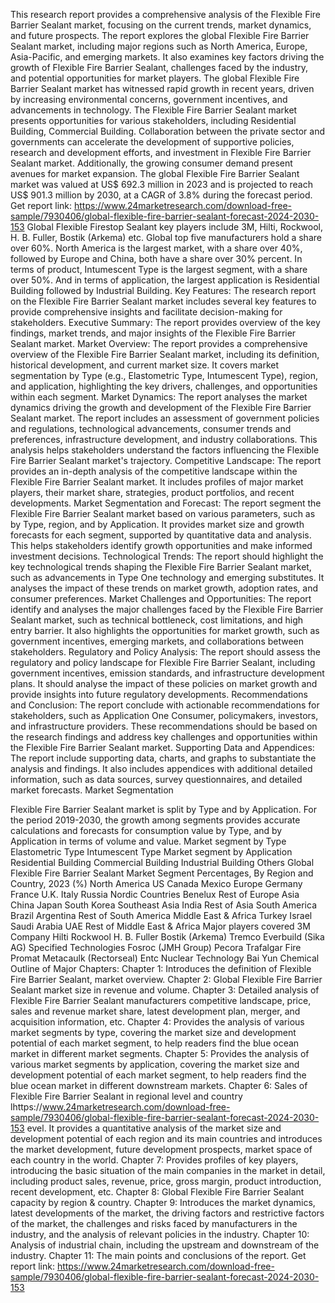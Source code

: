This research report provides a comprehensive analysis of the Flexible Fire Barrier Sealant market, focusing on the current trends, market dynamics, and future prospects. The report explores the global Flexible Fire Barrier Sealant market, including major regions such as North America, Europe, Asia-Pacific, and emerging markets. It also examines key factors driving the growth of Flexible Fire Barrier Sealant, challenges faced by the industry, and potential opportunities for market players.
The global Flexible Fire Barrier Sealant market has witnessed rapid growth in recent years, driven by increasing environmental concerns, government incentives, and advancements in technology. The Flexible Fire Barrier Sealant market presents opportunities for various stakeholders, including Residential Building, Commercial Building. Collaboration between the private sector and governments can accelerate the development of supportive policies, research and development efforts, and investment in Flexible Fire Barrier Sealant market. Additionally, the growing consumer demand present avenues for market expansion.
The global Flexible Fire Barrier Sealant market was valued at US$ 692.3 million in 2023 and is projected to reach US$ 901.3 million by 2030, at a CAGR of 3.8% during the forecast period.
Get report link: https://www.24marketresearch.com/download-free-sample/7930406/global-flexible-fire-barrier-sealant-forecast-2024-2030-153
Global Flexible Firestop Sealant key players include 3M, Hilti, Rockwool, H. B. Fuller, Bostik (Arkema) etc. Global top five manufacturers hold a share over 60%.
North America is the largest market, with a share over 40%, followed by Europe and China, both have a share over 30% percent.
In terms of product, Intumescent Type is the largest segment, with a share over 50%. And in terms of application, the largest application is Residential Building followed by Industrial Building.
Key Features:
The research report on the Flexible Fire Barrier Sealant market includes several key features to provide comprehensive insights and facilitate decision-making for stakeholders.
Executive Summary: The report provides overview of the key findings, market trends, and major insights of the Flexible Fire Barrier Sealant market.
Market Overview: The report provides a comprehensive overview of the Flexible Fire Barrier Sealant market, including its definition, historical development, and current market size. It covers market segmentation by Type (e.g., Elastometric Type, Intumescent Type), region, and application, highlighting the key drivers, challenges, and opportunities within each segment.
Market Dynamics: The report analyses the market dynamics driving the growth and development of the Flexible Fire Barrier Sealant market. The report includes an assessment of government policies and regulations, technological advancements, consumer trends and preferences, infrastructure development, and industry collaborations. This analysis helps stakeholders understand the factors influencing the Flexible Fire Barrier Sealant market's trajectory.
Competitive Landscape: The report provides an in-depth analysis of the competitive landscape within the Flexible Fire Barrier Sealant market. It includes profiles of major market players, their market share, strategies, product portfolios, and recent developments.
Market Segmentation and Forecast: The report segment the Flexible Fire Barrier Sealant market based on various parameters, such as by Type, region, and by Application. It provides market size and growth forecasts for each segment, supported by quantitative data and analysis. This helps stakeholders identify growth opportunities and make informed investment decisions.
Technological Trends: The report should highlight the key technological trends shaping the Flexible Fire Barrier Sealant market, such as advancements in Type One technology and emerging substitutes. It analyses the impact of these trends on market growth, adoption rates, and consumer preferences.
Market Challenges and Opportunities: The report identify and analyses the major challenges faced by the Flexible Fire Barrier Sealant market, such as technical bottleneck, cost limitations, and high entry barrier. It also highlights the opportunities for market growth, such as government incentives, emerging markets, and collaborations between stakeholders.
Regulatory and Policy Analysis: The report should assess the regulatory and policy landscape for Flexible Fire Barrier Sealant, including government incentives, emission standards, and infrastructure development plans. It should analyse the impact of these policies on market growth and provide insights into future regulatory developments.
Recommendations and Conclusion: The report conclude with actionable recommendations for stakeholders, such as Application One Consumer, policymakers, investors, and infrastructure providers. These recommendations should be based on the research findings and address key challenges and opportunities within the Flexible Fire Barrier Sealant market.
Supporting Data and Appendices: The report include supporting data, charts, and graphs to substantiate the analysis and findings. It also includes appendices with additional detailed information, such as data sources, survey questionnaires, and detailed market forecasts.
Market Segmentation

Flexible Fire Barrier Sealant market is split by Type and by Application. For the period 2019-2030, the growth among segments provides accurate calculations and forecasts for consumption value by Type, and by Application in terms of volume and value.
Market segment by Type
Elastometric Type
Intumescent Type
Market segment by Application
Residential Building
Commercial Building
Industrial Building
Others
Global Flexible Fire Barrier Sealant Market Segment Percentages, By Region and Country, 2023 (%)
North America
US
Canada
Mexico
Europe
Germany
France
U.K.
Italy
Russia
Nordic Countries
Benelux
Rest of Europe
Asia
China
Japan
South Korea
Southeast Asia
India
Rest of Asia
South America
Brazil
Argentina
Rest of South America
Middle East & Africa
Turkey
Israel
Saudi Arabia
UAE
Rest of Middle East & Africa
Major players covered
3M Company
Hilti
Rockwool
H. B. Fuller
Bostik (Arkema)
Tremco
Everbuild (Sika AG)
Specified Technologies
Fosroc (JMH Group)
Pecora
Trafalgar Fire
Promat
Metacaulk (Rectorseal)
Entc Nuclear Technology
Bai Yun Chemical
Outline of Major Chapters:
Chapter 1: Introduces the definition of Flexible Fire Barrier Sealant, market overview.
Chapter 2: Global Flexible Fire Barrier Sealant market size in revenue and volume.
Chapter 3: Detailed analysis of Flexible Fire Barrier Sealant manufacturers competitive landscape, price, sales and revenue market share, latest development plan, merger, and acquisition information, etc.
Chapter 4: Provides the analysis of various market segments by type, covering the market size and development potential of each market segment, to help readers find the blue ocean market in different market segments.
Chapter 5: Provides the analysis of various market segments by application, covering the market size and development potential of each market segment, to help readers find the blue ocean market in different downstream markets.
Chapter 6: Sales of Flexible Fire Barrier Sealant in regional level and country lhttps://www.24marketresearch.com/download-free-sample/7930406/global-flexible-fire-barrier-sealant-forecast-2024-2030-153 evel. It provides a quantitative analysis of the market size and development potential of each region and its main countries and introduces the market development, future development prospects, market space of each country in the world.
Chapter 7: Provides profiles of key players, introducing the basic situation of the main companies in the market in detail, including product sales, revenue, price, gross margin, product introduction, recent development, etc.
Chapter 8: Global Flexible Fire Barrier Sealant capacity by region & country.
Chapter 9: Introduces the market dynamics, latest developments of the market, the driving factors and restrictive factors of the market, the challenges and risks faced by manufacturers in the industry, and the analysis of relevant policies in the industry.
Chapter 10: Analysis of industrial chain, including the upstream and downstream of the industry.
Chapter 11: The main points and conclusions of the report.
Get report link: https://www.24marketresearch.com/download-free-sample/7930406/global-flexible-fire-barrier-sealant-forecast-2024-2030-153
